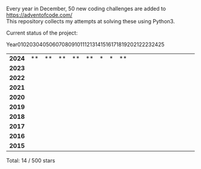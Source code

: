 Every year in December, 50 new coding challenges are added to https://adventofcode.com/<br/>
This repository collects my attempts at solving these using Python3.<br/>

Current status of the project:<br/>
<table>
	<thead>
	<tr>
		<hd>Year</hd><hd>01</hd><hd>02</hd><hd>03</hd><hd>04</hd><hd>05</hd><hd>06</hd><hd>07</hd><hd>08</hd><hd>09</hd><hd>10</hd><hd>11</hd><hd>12</hd><hd>13</hd><hd>14</hd><hd>15</hd><hd>16</hd><hd>17</hd><hd>18</hd><hd>19</hd><hd>20</hd><hd>21</hd><hd>22</hd><hd>23</hd><hd>24</hd><hd>25</hd>
	</tr>
	</thead>
	<tbody>
		<tr>
			<td><strong>2024</strong></td>
			<td>**</td><td>**</td><td>**</td><td>**</td><td>**</td><td>*</td><td>*</td><td>**</td><td></td><td></td><td></td><td></td><td></td><td></td><td></td><td></td><td></td><td></td><td></td><td></td>
		</tr>
		<tr>
			<td><strong>2023</strong></td>
			<td></td><td></td><td></td><td></td><td></td><td></td><td></td><td></td><td></td><td></td><td></td><td></td><td></td><td></td><td></td><td></td><td></td><td></td><td></td><td></td>
		</tr>
		<tr>
			<td><strong>2022</strong></td>
			<td></td><td></td><td></td><td></td><td></td><td></td><td></td><td></td><td></td><td></td><td></td><td></td><td></td><td></td><td></td><td></td><td></td><td></td><td></td><td></td>
		</tr>
		<tr>
			<td><strong>2021</strong></td>
			<td></td><td></td><td></td><td></td><td></td><td></td><td></td><td></td><td></td><td></td><td></td><td></td><td></td><td></td><td></td><td></td><td></td><td></td><td></td><td></td>
		</tr>
		<tr>
			<td><strong>2020</strong></td>
			<td></td><td></td><td></td><td></td><td></td><td></td><td></td><td></td><td></td><td></td><td></td><td></td><td></td><td></td><td></td><td></td><td></td><td></td><td></td><td></td>
		</tr>
		<tr>
			<td><strong>2019</strong></td>
			<td></td><td></td><td></td><td></td><td></td><td></td><td></td><td></td><td></td><td></td><td></td><td></td><td></td><td></td><td></td><td></td><td></td><td></td><td></td><td></td>
		</tr>
		<tr>
			<td><strong>2018</strong></td>
			<td></td><td></td><td></td><td></td><td></td><td></td><td></td><td></td><td></td><td></td><td></td><td></td><td></td><td></td><td></td><td></td><td></td><td></td><td></td><td></td>
		</tr>
		<tr>
			<td><strong>2017</strong></td>
			<td></td><td></td><td></td><td></td><td></td><td></td><td></td><td></td><td></td><td></td><td></td><td></td><td></td><td></td><td></td><td></td><td></td><td></td><td></td><td></td>
		</tr>
		<tr>
			<td><strong>2016</strong></td>
			<td></td><td></td><td></td><td></td><td></td><td></td><td></td><td></td><td></td><td></td><td></td><td></td><td></td><td></td><td></td><td></td><td></td><td></td><td></td><td></td>
		</tr>
		<tr>
			<td><strong>2015</strong></td>
			<td></td><td></td><td></td><td></td><td></td><td></td><td></td><td></td><td></td><td></td><td></td><td></td><td></td><td></td><td></td><td></td><td></td><td></td><td></td><td></td>
		</tr>
	</tbody>
</table>
Total: 14 / 500 stars